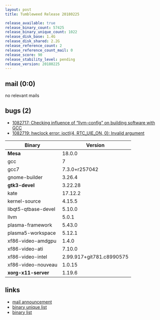 ```yaml
---
layout: post
title: Tumbleweed Release 20180225

release_available: true
release_binary_count: 57425
release_binary_unique_count: 1022
release_disk_base: 1.4G
release_disk_shared: 2.2G
release_reference_count: 2
release_reference_count_mail: 0
release_score: 90
release_stability_level: pending
release_version: 20180225
---
```


## mail (0:0)

no relevant mails

## bugs (2)

<!--more-->

- [1082717: Checking influence of “llvm-config” on building software with GCC](https://bugzilla.opensuse.org/show_bug.cgi?id=1082717)
- [1082719: hwclock error: ioctl(4, RTC_UIE_ON, 0): Invalid argument](https://bugzilla.opensuse.org/show_bug.cgi?id=1082719)

Binary | Version
--- | ---
**Mesa** | 18.0.0
gcc | 7
gcc7 | 7.3.0+r257042
gnome-builder | 3.26.4
**gtk3-devel** | 3.22.28
kate | 17.12.2
kernel-source | 4.15.5
libqt5-qtbase-devel | 5.10.0
llvm | 5.0.1
plasma-framework | 5.43.0
plasma5-workspace | 5.12.1
xf86-video-amdgpu | 1.4.0
xf86-video-ati | 7.10.0
xf86-video-intel | 2.99.917+git781.c8990575
xf86-video-nouveau | 1.0.15
**xorg-x11-server** | 1.19.6

## links

- [mail announcement](https://lists.opensuse.org/opensuse-factory/2018-02/msg01163.html)
- [binary unique list](http://download.tumbleweed.boombatower.com/20180225/rpm.unique.list)
- [binary list](http://download.tumbleweed.boombatower.com/20180225/rpm.list)
